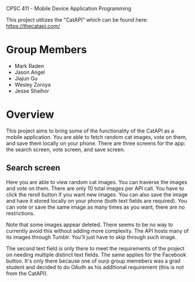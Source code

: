 CPSC 411 - Mobile Device Application Programming

This project utilizes the "CatAPI" which can be found here: https://thecatapi.com/

# Group Members

* Mark Raden 
* Jason Angel 
* Jiajun Gu 
* Wesley Zoroya 
* Jesse Shaihor 

# Overview
This project aims to bring some of the functionality of the CatAPI as a mobile application. You are able to fetch random cat images, vote on them, and save them locally on your phone. There are three screens for the app: the search screen, vote screen, and save screen.

## Search screen
Here you are able to view random cat images. You can traverse the images and vote on them. There are only 10 total images per API call. You have to click the reroll button if you want new images. You can also save the image and have it stored locally on your phone (both text fields are required). You can vote or save the same image as many times as you want, there are no restrictions.

Note that some images appear deleted. There seems to be no way to currently avoid this without adding more complexity. The API hosts many of its images through Tumblr. You'll just have to skip through such image.

The second text field is only there to meet the requirements of the project on needing multiple distinct text fields. The same applies for the Facebook button. It's only there because one of ourp group memebers was a grad student and decided to do OAuth as his additional requirement (this is not from the CatAPI).
